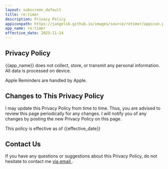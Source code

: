 ```yaml
---
layout: subscreen_default
title: re:timer
description: Privacy Policy
appiconpath: https://jangelsb.github.io/images/source/retimer/appicon.png
app_name: re:timer
effective_date: 2023-11-14
---
```



## Privacy Policy

{{app_name}} does not collect, store, or transmit any personal information. All data is processed on device. 

Apple Reminders are handled by Apple. 


## Changes to This Privacy Policy

I may update this Privacy Policy from time to time. Thus, you are advised to review this page periodically for any changes. I will notify you of any changes by posting the new Privacy Policy on this page.

This policy is effective as of {{effective_date}}



## Contact Us

If you have any questions or suggestions about this Privacy Policy, do not hesitate to contact me <a href="mailto:nextcalc.feedback@gmail@@@com?subject={{app_name}} support website"
   onmouseover="this.href=this.href.replace('@@@','.')">
   via email
</a>.
